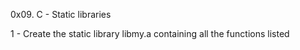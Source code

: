 0x09. C - Static libraries

1 - Create the static library libmy.a containing all the functions listed 